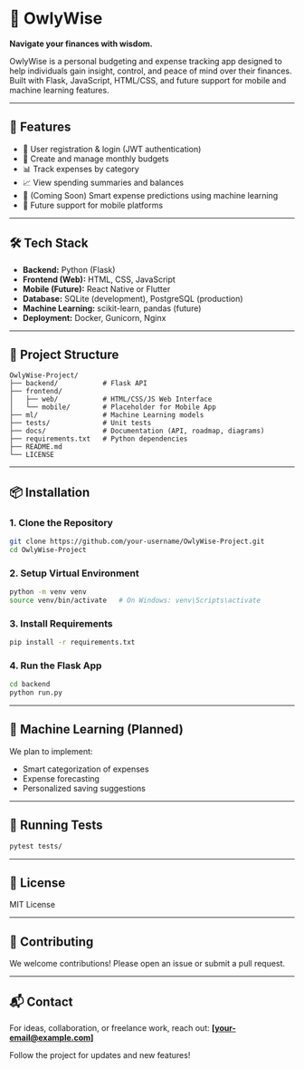 
# 🦉 OwlyWise

**Navigate your finances with wisdom.**

OwlyWise is a personal budgeting and expense tracking app designed to help individuals gain insight, control, and peace of mind over their finances. Built with Flask, JavaScript, HTML/CSS, and future support for mobile and machine learning features.

---

## 🚀 Features

- 🔐 User registration & login (JWT authentication)
- 💸 Create and manage monthly budgets
- 📊 Track expenses by category
- 📈 View spending summaries and balances
- 🔮 (Coming Soon) Smart expense predictions using machine learning
- 📱 Future support for mobile platforms

---

## 🛠️ Tech Stack

- **Backend:** Python (Flask)
- **Frontend (Web):** HTML, CSS, JavaScript
- **Mobile (Future):** React Native or Flutter
- **Database:** SQLite (development), PostgreSQL (production)
- **Machine Learning:** scikit-learn, pandas (future)
- **Deployment:** Docker, Gunicorn, Nginx

---

## 📁 Project Structure

```
OwlyWise-Project/
├── backend/           # Flask API
├── frontend/
│   ├── web/           # HTML/CSS/JS Web Interface
│   └── mobile/        # Placeholder for Mobile App
├── ml/                # Machine Learning models
├── tests/             # Unit tests
├── docs/              # Documentation (API, roadmap, diagrams)
├── requirements.txt   # Python dependencies
├── README.md
└── LICENSE
```

---

## 📦 Installation

### 1. Clone the Repository
```bash
git clone https://github.com/your-username/OwlyWise-Project.git
cd OwlyWise-Project
```

### 2. Setup Virtual Environment
```bash
python -m venv venv
source venv/bin/activate   # On Windows: venv\Scripts\activate
```

### 3. Install Requirements
```bash
pip install -r requirements.txt
```

### 4. Run the Flask App
```bash
cd backend
python run.py
```

---

## 🔮 Machine Learning (Planned)

We plan to implement:
- Smart categorization of expenses
- Expense forecasting
- Personalized saving suggestions

---

## 🧪 Running Tests
```bash
pytest tests/
```

---

## 📄 License

MIT License

---

## 🤝 Contributing

We welcome contributions! Please open an issue or submit a pull request.

---

## 📬 Contact

For ideas, collaboration, or freelance work, reach out: **[your-email@example.com]**

Follow the project for updates and new features!

